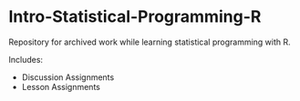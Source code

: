 # Intro-Statistical-Programming-R

Repository for archived work while learning statistical programming with R.

Includes:
- Discussion Assignments
- Lesson Assignments
